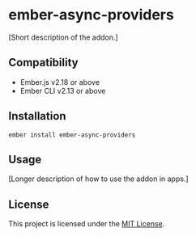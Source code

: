ember-async-providers
==============================================================================

[Short description of the addon.]


Compatibility
------------------------------------------------------------------------------

* Ember.js v2.18 or above
* Ember CLI v2.13 or above


Installation
------------------------------------------------------------------------------

```
ember install ember-async-providers
```


Usage
------------------------------------------------------------------------------

[Longer description of how to use the addon in apps.]


License
------------------------------------------------------------------------------

This project is licensed under the [MIT License](LICENSE.md).
